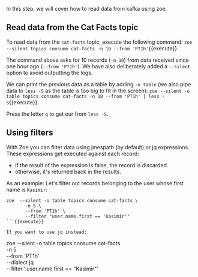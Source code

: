 In this step, we will cover how to read data from kafka using zoe.

## Read data from the Cat Facts topic

To read data from the `cat-facts` topic, execute the following command: `zoe --silent topics consume cat-facts -n 10 --from 'PT1h'`{{execute}}.

The command above asks for 10 records (`-n 10`) from data received since one hour ago (`--from 'PT1h'`). We have also deliberately added a `--silent` option to avoid outputting the logs.

We can print the previous data as a table by adding `-o table` (we also pipe data to `less -S` as the table is too big to fit in the screen): `zoe --silent -o table topics consume cat-facts -n 10 --from 'PT1h' | less -S`{{execute}}.

Press the letter `q` to get our from `less -S`.

## Using filters

With Zoe you can filter data using jmespath (by default) or jq expressions. These expressions get executed against each record:

- if the result of the expression is false, the record is discarded.
- otherwise, it's returned back in the results.

As an example: Let's filter out records belonging to the user whose first name is `Kasimir`:

```
zoe  --silent -o table topics consume cat-facts \
       -n 5 \
       --from 'PT1h' \
       --filter "user.name.first == 'Kasimir'"
```{{execute}}

If you want to use jq instead:

```
zoe --silent -o table topics consume cat-facts \
       -n 5 \
       --from 'PT1h' \
       --dialect jq \
       --filter '.user.name.first == "Kasimir"'
```{{execute}}
